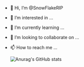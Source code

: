 - 👋 Hi, I’m @SnowFlakeRIP
- 👀 I’m interested in ...
- 🌱 I’m currently learning ...
- 💞️ I’m looking to collaborate on ...
- 📫 How to reach me ...
   
   ![Anurag's GitHub stats](https://github-readme-stats.vercel.app/api?username=anuraghazra&show_icons=true&theme=radical)


